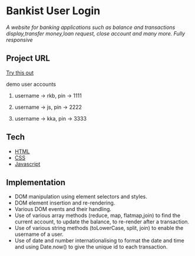 # Bankist User Login

_A website for banking applications such as balance and transactions display,transfer money,loan request, close account and many more. Fully responsive_

## Project URL

[Try this out](https://bank-user-login.netlify.app/)

demo user accounts

1. username -> rkb,
   pin -> 1111

2. username -> js,
   pin -> 2222

3. username -> kka,
   pin -> 3333

## Tech

- [HTML](https://developer.mozilla.org/en-US/docs/Web/HTML)
- [CSS](https://developer.mozilla.org/en-US/docs/Web/CSS)
- [Javascript](https://developer.mozilla.org/en-US/docs/Web/JavaScript)

## Implementation

- DOM manipulation using element selectors and styles.
- DOM element insertion and re-rendering.
- Various DOM events and their handling.
- Use of various array methods (reduce, map, flatmap,join) to find the current account, to update the balance, to re-render after a transaction.
- Use of various string methods (toLowerCase, split, join) to enable the username of a user.
- Use of date and number internationalising to format the date and time and using Date.now() to give the unique id to each transaction.
